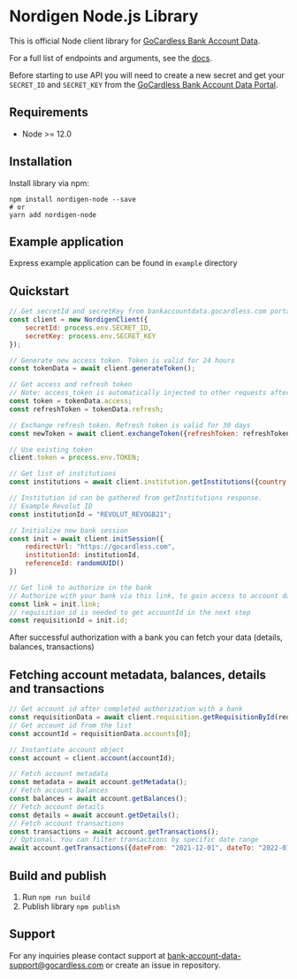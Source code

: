 # Nordigen Node.js Library


This is official Node client library for [GoCardless Bank Account Data](https://gocardless.com/bank-account-data/).

For a full list of endpoints and arguments, see the [docs](https://developer.gocardless.com/bank-account-data/quick-start-guide).

Before starting to use API you will need to create a new secret and get your `SECRET_ID` and `SECRET_KEY` from the [GoCardless Bank Account Data Portal](https://bankaccountdata.gocardless.com/user-secrets/).


## Requirements

* Node >= 12.0


## Installation

Install library via npm:

```
npm install nordigen-node --save
# or
yarn add nordigen-node
```

## Example application

Express example application can be found in `example` directory

## Quickstart


```javascript
// Get secretId and secretKey from bankaccountdata.gocardless.com portal and pass to NordigenClient or load from .env file
const client = new NordigenClient({
    secretId: process.env.SECRET_ID,
    secretKey: process.env.SECRET_KEY
});

// Generate new access token. Token is valid for 24 hours
const tokenData = await client.generateToken();

// Get access and refresh token
// Note: access_token is automatically injected to other requests after you successfully obtain it
const token = tokenData.access;
const refreshToken = tokenData.refresh;

// Exchange refresh token. Refresh token is valid for 30 days
const newToken = await client.exchangeToken({refreshToken: refreshToken});

// Use existing token
client.token = process.env.TOKEN;

// Get list of institutions
const institutions = await client.institution.getInstitutions({country: "LV"});

// Institution id can be gathered from getInstitutions response.
// Example Revolut ID
const institutionId = "REVOLUT_REVOGB21";

// Initialize new bank session
const init = await client.initSession({
    redirectUrl: "https://gocardless.com",
    institutionId: institutionId,
    referenceId: randomUUID()
})

// Get link to authorize in the bank
// Authorize with your bank via this link, to gain access to account data
const link = init.link;
// requisition id is needed to get accountId in the next step
const requisitionId = init.id;
```

After successful authorization with a bank you can fetch your data (details, balances, transactions)

## Fetching account metadata, balances, details and transactions

```javascript
// Get account id after completed authorization with a bank
const requisitionData = await client.requisition.getRequisitionById(requisitionId);
// Get account id from the list
const accountId = requisitionData.accounts[0];

// Instantiate account object
const account = client.account(accountId);

// Fetch account metadata
const metadata = await account.getMetadata();
// Fetch account balances
const balances = await account.getBalances();
// Fetch account details
const details = await account.getDetails();
// Fetch account transactions
const transactions = await account.getTransactions();
// Optional. You can filter transactions by specific date range
await account.getTransactions({dateFrom: "2021-12-01", dateTo: "2022-01-30"});
```


## Build and publish

1. Run `npm run build`
2. Publish library `npm publish`

## Support

For any inquiries please contact support at [bank-account-data-support@gocardless.com](bank-account-data-support@gocardless.com) or create an issue in repository.
